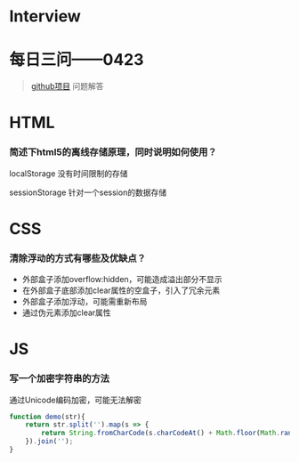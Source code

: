# Interview
# 每日三问——0423
> [github项目](https://github.com/haizlin/fe-interview?utm_source=ZHShareTargetIDMore&utm_medium=social&utm_oi=750848792785354752) 问题解答
# HTML
### 简述下html5的离线存储原理，同时说明如何使用？
localStorage 没有时间限制的存储

sessionStorage 针对一个session的数据存储
# CSS
### 清除浮动的方式有哪些及优缺点？
* 外部盒子添加overflow:hidden，可能造成溢出部分不显示
* 在外部盒子底部添加clear属性的空盒子，引入了冗余元素
* 外部盒子添加浮动，可能需重新布局
* 通过伪元素添加clear属性
# JS
### 写一个加密字符串的方法
通过Unicode编码加密，可能无法解密
```javascript
function demo(str){
	return str.split('').map(s => {
		return String.fromCharCode(s.charCodeAt() + Math.floor(Math.random() * 10));
	}).join('');
}
```
